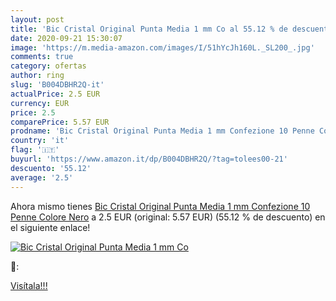 ```yaml
---
layout: post
title: 'Bic Cristal Original Punta Media 1 mm Co al 55.12 % de descuento'
date: 2020-09-21 15:30:07
image: 'https://m.media-amazon.com/images/I/51hYcJh160L._SL200_.jpg'
comments: true
category: ofertas
author: ring
slug: 'B004DBHR2Q-it'
actualPrice: 2.5 EUR
currency: EUR
price: 2.5
comparePrice: 5.57 EUR
prodname: 'Bic Cristal Original Punta Media 1 mm Confezione 10 Penne Colore Nero'
country: 'it'
flag: '🇮🇹'
buyurl: 'https://www.amazon.it/dp/B004DBHR2Q/?tag=tolees00-21'
descuento: '55.12'
average: '2.5'
---
```


Ahora mismo tienes [Bic Cristal Original Punta Media 1 mm Confezione 10 Penne Colore Nero](https://www.amazon.it/dp/B004DBHR2Q/?tag=tolees00-21) a 2.5 EUR (original: 5.57 EUR) (55.12 %  de descuento) en el siguiente enlace!

[![Bic Cristal Original Punta Media 1 mm Co](https://m.media-amazon.com/images/I/51hYcJh160L._SL200_.jpg)](https://www.amazon.it/dp/B004DBHR2Q/?tag=tolees00-21)

🔎:


[Visítala!!!](https://www.amazon.it/dp/B004DBHR2Q/?tag=tolees00-21)

